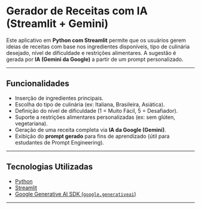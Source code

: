 # Gerador de Receitas com IA (Streamlit + Gemini)

Este aplicativo em **Python com Streamlit** permite que os usuários gerem ideias de receitas com base nos ingredientes disponíveis, tipo de culinária desejado, nível de dificuldade e restrições alimentares. A sugestão é gerada por **IA (Gemini da Google)** a partir de um prompt personalizado.

---

## Funcionalidades

- Inserção de ingredientes principais.
- Escolha do tipo de culinária (ex: Italiana, Brasileira, Asiática).
- Definição do nível de dificuldade (1 = Muito Fácil, 5 = Desafiador).
- Suporte a restrições alimentares personalizadas (ex: sem glúten, vegetariana).
- Geração de uma receita completa via **IA da Google (Gemini)**.
- Exibição do **prompt gerado** para fins de aprendizado (útil para estudantes de Prompt Engineering).

---

## Tecnologias Utilizadas

- [Python](https://www.python.org/)
- [Streamlit](https://streamlit.io/)
- [Google Generative AI SDK (`google.generativeai`)](https://ai.google.dev/)

---
